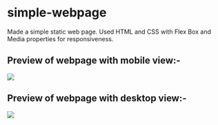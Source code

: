 # simple-webpage
Made a simple static web page. Used HTML and CSS with Flex Box and Media properties for responsiveness.

## Preview of webpage with mobile view:-
![](images/webpagepreview-mobile)

## Preview of webpage with desktop view:-
![](images/webpagepreview-desktop.png)
